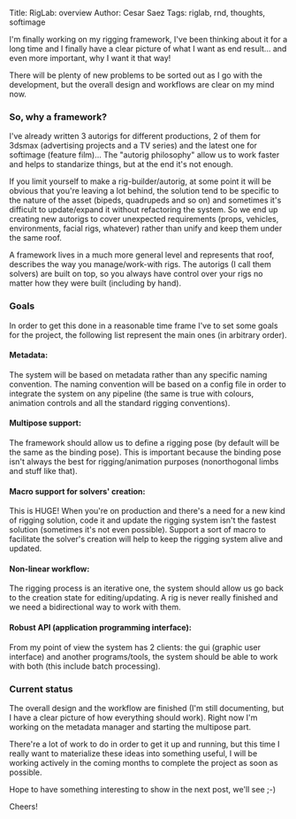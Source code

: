 Title: RigLab: overview
Author: Cesar Saez
Tags: riglab, rnd, thoughts, softimage

I'm finally working on my rigging framework, I've been thinking about it
for a long time and I finally have a clear picture of what I want as end
result... and even more important, why I want it that way!

There will be plenty of new problems to be sorted out as I go with the
development, but the overall design and workflows are clear on my mind
now.

### So, why a framework?

I've already written 3 autorigs for different productions, 2 of them for
3dsmax (advertising projects and a TV series) and the latest one for
softimage (feature film)... The "autorig philosophy" allow us to work
faster and helps to standarize things, but at the end it's not enough.

If you limit yourself to make a rig-builder/autorig, at some point it
will be obvious that you're leaving a lot behind, the solution tend to
be specific to the nature of the asset (bipeds, quadrupeds and so on)
and sometimes it's difficult to update/expand it without refactoring the
system. So we end up creating new autorigs to cover unexpected
requirements (props, vehicles, environments, facial rigs, whatever)
rather than unify and keep them under the same roof.

A framework lives in a much more general level and represents that roof,
describes the way you manage/work-with rigs. The autorigs (I call them
solvers) are built on top, so you always have control over your rigs no
matter how they were built (including by hand).

### Goals

In order to get this done in a reasonable time frame I've to set some
goals for the project, the following list represent the main ones (in
arbitrary order).

#### Metadata:

The system will be based on metadata rather than any specific naming
convention. The naming convention will be based on a config file in
order to integrate the system on any pipeline (the same is true with
colours, animation controls and all the standard rigging conventions).

#### Multipose support:


The framework should allow us to define a rigging pose (by default will
be the same as the binding pose). This is important because the binding
pose isn't always the best for rigging/animation purposes (nonorthogonal
limbs and stuff like that).

#### Macro support for solvers' creation:

This is HUGE! When you're on production and there's a need for a new
kind of rigging solution, code it and update the rigging system isn't
the fastest solution (sometimes it's not even possible). Support a sort
of macro to facilitate the solver's creation will help to keep the
rigging system alive and updated.

#### Non-linear workflow:


The rigging process is an iterative one, the system should allow us go
back to the creation state for editing/updating. A rig is never really
finished and we need a bidirectional way to work with them.

#### Robust API (application programming interface):

From my point of view the system has 2 clients: the gui (graphic user
interface) and another programs/tools, the system should be able to work
with both (this include batch processing).

### Current status

The overall design and the workflow are finished (I'm still documenting,
but I have a clear picture of how everything should work). Right now I'm
working on the metadata manager and starting the multipose part.

There're a lot of work to do in order to get it up and running, but this
time I really want to materialize these ideas into something useful, I
will be working actively in the coming months to complete the project as
soon as possible.

Hope to have something interesting to show in the next post, we'll see
;-)

Cheers!
